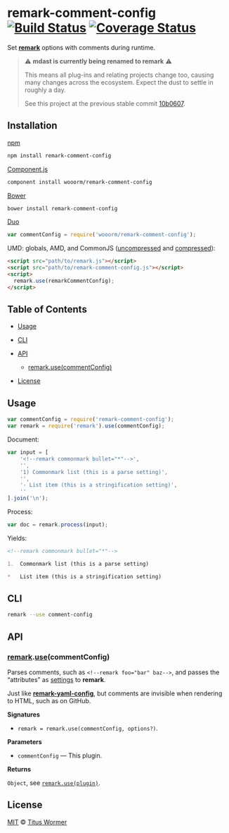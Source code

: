 # remark-comment-config [![Build Status](https://img.shields.io/travis/wooorm/remark-comment-config.svg)](https://travis-ci.org/wooorm/remark-comment-config) [![Coverage Status](https://img.shields.io/codecov/c/github/wooorm/remark-comment-config.svg)](https://codecov.io/github/wooorm/remark-comment-config)

Set [**remark**](https://github.com/wooorm/remark) options with comments during
runtime.

> :warning: **mdast is currently being renamed to remark** :warning:
> 
> This means all plug-ins and relating projects change too, causing many
> changes across the ecosystem. Expect the dust to settle in roughly a day.
> 
> See this project at the previous stable commit
> [10b0607](https://github.com/wooorm/remark-github/commit/10b0607).

## Installation

[npm](https://docs.npmjs.com/cli/install)

```bash
npm install remark-comment-config
```

[Component.js](https://github.com/componentjs/component)

```bash
component install wooorm/remark-comment-config
```

[Bower](http://bower.io/#install-packages)

```bash
bower install remark-comment-config
```

[Duo](http://duojs.org/#getting-started)

```javascript
var commentConfig = require('wooorm/remark-comment-config');
```

UMD: globals, AMD, and CommonJS ([uncompressed](remark-comment-config.js) and [compressed](remark-comment-config.min.js)):

```html
<script src="path/to/remark.js"></script>
<script src="path/to/remark-comment-config.js"></script>
<script>
  remark.use(remarkCommentConfig);
</script>
```

## Table of Contents

*   [Usage](#usage)

*   [CLI](#cli)

*   [API](#api)

    *   [remark.use(commentConfig)](#remarkusecommentconfig)

*   [License](#license)

## Usage

```javascript
var commentConfig = require('remark-comment-config');
var remark = require('remark').use(commentConfig);
```

Document:

```javascript
var input = [
    '<!--remark commonmark bullet="*"-->',
    '',
    '1) Commonmark list (this is a parse setting)',
    '',
    '- List item (this is a stringification setting)',
    ''
].join('\n');
```

Process:

```javascript
var doc = remark.process(input);
```

Yields:

```markdown
<!--remark commonmark bullet="*"-->

1.  Commonmark list (this is a parse setting)

*   List item (this is a stringification setting)
```

## CLI

```bash
remark --use comment-config
```

## API

### [remark](https://github.com/wooorm/remark#api).[use](https://github.com/wooorm/remark#remarkuseplugin-options)(commentConfig)

Parses comments, such as `<!--remark foo="bar" baz-->`, and passes the
“attributes” as [settings](https://github.com/wooorm/remark#remarkprocessvalue-options-done)
to **remark**.

Just like [**remark-yaml-config**](https://github.com/wooorm/remark-yaml-config),
but comments are invisible when rendering to HTML, such as on GitHub.

**Signatures**

*   `remark = remark.use(commentConfig, options?)`.

**Parameters**

*   `commentConfig` — This plugin.

**Returns**

`Object`, see [`remark.use(plugin)`](https://github.com/wooorm/remark#remarkuseplugin-options).

## License

[MIT](LICENSE) © [Titus Wormer](http://wooorm.com)
